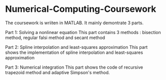 # Numerical-Computing-Coursework

The coursework is wriiten in MATLAB. It mainly demontrate 3 parts.

Part 1: Solving a nonlinear equation
This part contains 3 methods : bisection method, regular falsi method and secant method
  
Part 2: Spline interpolation and least-squares approximation
This part shows the implementation of spline interpolation and least-squares approximation

Part 3: Numerical integration
This part shows the code of recursive trapezoid method and adaptive Simpson's method.
